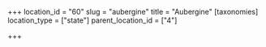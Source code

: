 +++
location_id = "60"
slug = "aubergine"
title = "Aubergine"
[taxonomies]
location_type = ["state"]
parent_location_id = ["4"]

+++


